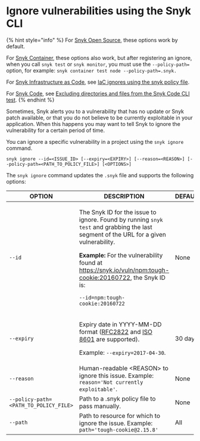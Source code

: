 # Ignore vulnerabilities using the Snyk CLI

{% hint style="info" %}
For [Snyk Open Source](../../scan-with-snyk/snyk-open-source/), these options work by default.

For [Snyk Container](../../scan-with-snyk/snyk-container/), these options also work, but after registering an ignore, when you call `snyk test` or `snyk monitor`, you must use the `--policy-path=` option, for example: `snyk container test node --policy-path=.snyk.`

For [Snyk Infrastructure as Code](../../scan-with-snyk/snyk-iac/scan-your-iac-source-code/), see [IaC ignores using the snyk policy file](snyk-cli-for-iac/iac-ignores-using-the-.snyk-policy-file.md).

For [Snyk Code](../../scan-with-snyk/snyk-code/), see [Excluding directories and files from the Snyk Code CLI test](snyk-cli-for-snyk-code/exclude-directories-and-files-from-snyk-code-cli-tests.md).
{% endhint %}

Sometimes, Snyk alerts you to a vulnerability that has no update or Snyk patch available, or that you do not believe to be currently exploitable in your application. When this happens you may want to tell Snyk to ignore the vulnerability for a certain period of time.

You can ignore a specific vulnerability in a project using the `snyk ignore` command.

`snyk ignore --id=<ISSUE_ID> [--expiry=<EXPIRY>] [--reason=<REASON>] [--policy-path=<PATH_TO_POLICY_FILE>] [<OPTIONS>]`

The `snyk ignore` command updates the `.snyk` file and supports the following options:

| **OPTION**                            | **DESCRIPTION**                                                                                                                                                                                                                                                                                                                                                                                       | **DEFAULT** | **REQUIRED** |
| ------------------------------------- | ----------------------------------------------------------------------------------------------------------------------------------------------------------------------------------------------------------------------------------------------------------------------------------------------------------------------------------------------------------------------------------------------------- | ----------- | ------------ |
| `--id`                                | <p>The Snyk ID for the issue to ignore. Found by running <code>snyk test</code> and grabbing the last segment of the URL for a given vulnerability.</p><p><strong>Example:</strong> For the vulnerability found at <a href="https://snyk.io/vuln/npm:tough-cookie:20160722">https://snyk.io/vuln/npm:tough-cookie:20160722</a>, the Snyk ID is:</p><p><code>--id=npm:tough-cookie:20160722</code></p> | None        | Yes          |
| `--expiry`                            | <p>Expiry date in YYYY-MM-DD format (<a href="https://tools.ietf.org/html/rfc2822#page-14">RFC2822</a> and <a href="https://www.iso.org/iso-8601-date-and-time-format.html">ISO 8601</a> are supported).</p><p>Example: <code>--expiry=2017-04-30</code>.</p>                                                                                                                                         | 30 days     | No           |
| `--reason`                            | Human-readable \<REASON> to ignore this issue. Example: `reason='Not currently exploitable'`.                                                                                                                                                                                                                                                                                                         | None        | No           |
| `--policy-path=<PATH_TO_POLICY_FILE>` | Path to a .snyk policy file to pass manually.                                                                                                                                                                                                                                                                                                                                                         | None        | No           |
| `--path`                              | Path to resource for which to ignore the issue. Example: `path='tough-cookie@2.15.8'`                                                                                                                                                                                                                                                                                                                 | All         | No           |
